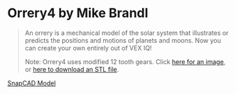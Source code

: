 # Orrery4 by Mike Brandl

> An orrery is a mechanical model of the solar system that illustrates or predicts the positions and motions of planets and moons. Now you can create your own entirely out of VEX IQ!
>
> Note: Orrery4 uses modified 12 tooth gears. Click [here for an image](https://vex.brandls.info/random/3d/gear12modified.png), or [here to download an STL file](https://vex.brandls.info/random/3d/gear12_bore.stl).

[SnapCAD Model](https://content.vexrobotics.com/vexiq/downloads/SnapCAD-Repository/SnapCAD-Files/orrery04.ldr)
